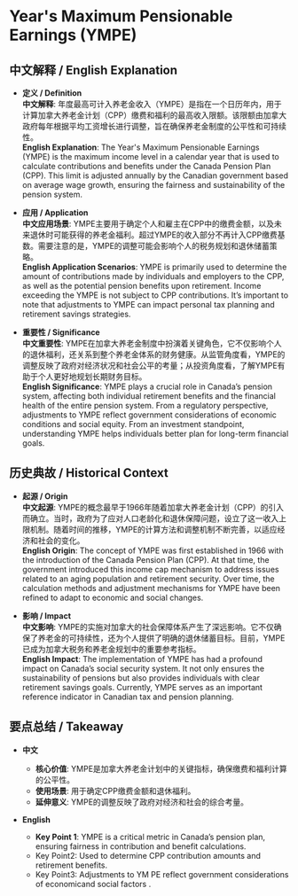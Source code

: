 # Year's Maximum Pensionable Earnings (YMPE)

## 中文解释 / English Explanation

* **定义 / Definition**  
  **中文解释**: 年度最高可计入养老金收入（YMPE）是指在一个日历年内，用于计算加拿大养老金计划（CPP）缴费和福利的最高收入限额。该限额由加拿大政府每年根据平均工资增长进行调整，旨在确保养老金制度的公平性和可持续性。  
  **English Explanation**: The Year's Maximum Pensionable Earnings (YMPE) is the maximum income level in a calendar year that is used to calculate contributions and benefits under the Canada Pension Plan (CPP). This limit is adjusted annually by the Canadian government based on average wage growth, ensuring the fairness and sustainability of the pension system.

* **应用 / Application**  
  **中文应用场景**: YMPE主要用于确定个人和雇主在CPP中的缴费金额，以及未来退休时可能获得的养老金福利。超过YMPE的收入部分不再计入CPP缴费基数。需要注意的是，YMPE的调整可能会影响个人的税务规划和退休储蓄策略。  
  **English Application Scenarios**: YMPE is primarily used to determine the amount of contributions made by individuals and employers to the CPP, as well as the potential pension benefits upon retirement. Income exceeding the YMPE is not subject to CPP contributions. It’s important to note that adjustments to YMPE can impact personal tax planning and retirement savings strategies.

* **重要性 / Significance**  
  **中文重要性**: YMPE在加拿大养老金制度中扮演着关键角色，它不仅影响个人的退休福利，还关系到整个养老金体系的财务健康。从监管角度看，YMPE的调整反映了政府对经济状况和社会公平的考量；从投资角度看，了解YMPE有助于个人更好地规划长期财务目标。  
  **English Significance**: YMPE plays a crucial role in Canada’s pension system, affecting both individual retirement benefits and the financial health of the entire pension system. From a regulatory perspective, adjustments to YMPE reflect government considerations of economic conditions and social equity. From an investment standpoint, understanding YMPE helps individuals better plan for long-term financial goals.

## 历史典故 / Historical Context

* **起源 / Origin**  
  **中文起源**: YMPE的概念最早于1966年随着加拿大养老金计划（CPP）的引入而确立。当时，政府为了应对人口老龄化和退休保障问题，设立了这一收入上限机制。随着时间的推移，YMPE的计算方法和调整机制不断完善，以适应经济和社会的变化。  
  **English Origin**: The concept of YMPE was first established in 1966 with the introduction of the Canada Pension Plan (CPP). At that time, the government introduced this income cap mechanism to address issues related to an aging population and retirement security. Over time, the calculation methods and adjustment mechanisms for YMPE have been refined to adapt to economic and social changes.

* **影响 / Impact**  
  **中文影响**: YMPE的实施对加拿大的社会保障体系产生了深远影响。它不仅确保了养老金的可持续性，还为个人提供了明确的退休储蓄目标。目前，YMPE已成为加拿大税务和养老金规划中的重要参考指标。  
  **English Impact**: The implementation of YMPE has had a profound impact on Canada’s social security system. It not only ensures the sustainability of pensions but also provides individuals with clear retirement savings goals. Currently, YMPE serves as an important reference indicator in Canadian tax and pension planning.

## 要点总结 / Takeaway

* **中文**  
  - **核心价值**: YMPE是加拿大养老金计划中的关键指标，确保缴费和福利计算的公平性。
  - **使用场景**: 用于确定CPP缴费金额和退休福利。
  - **延伸意义**: YMPE的调整反映了政府对经济和社会的综合考量。

* **English**  
  - **Key Point 1**: YMPE is a critical metric in Canada’s pension plan, ensuring fairness in contribution and benefit calculations.
   - Key Point2: Used to determine CPP contribution amounts and retirement benefits.
   - Key Point3: Adjustments to YM PE reflect government considerations of economicand social factors .